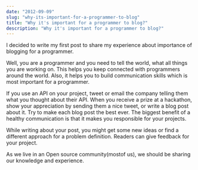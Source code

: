 ```yaml
---
date: "2012-09-09"
slug: "why-its-important-for-a-programmer-to-blog"
title: "Why it's important for a programmer to blog?"
description: "Why it's important for a programmer to blog?"
---
```


I decided to write my first post to share my experience about importance of blogging for a programmer.

Well, you are a programmer and you need to tell the world, what all things you are working on. This helps you keep connected with programmers around the world. Also, it helps you to build communication skills which is most important for a programmer.<!-- more -->

If you use an API on your project, tweet or email the company telling them what you thought about their API. When you receive a prize at a hackathon, show your appreciation by sending them a nice tweet, or write a blog post about it. Try to make each blog post the best ever. The biggest benefit of a healthy communication is that it makes you responsible for your projects.

While writing about your post, you might get some new ideas or find a different approach for a problem definition. Readers can give feedback for your project.

As we live in an Open source community(mostof us), we should be sharing our knowledge and experience.


